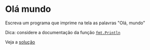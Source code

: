 # Olá mundo

Escreva um programa que imprime na tela as palavras "Olá, mundo"

Dica: considere a documentação da função [`fmt.Println`](https://pkg.go.dev/fmt#Println)

Veja a [solução](./solucoes/00-ola-mundo.go)
